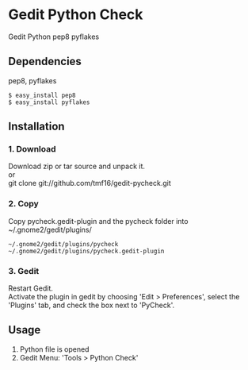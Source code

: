 Gedit Python Check
==================
Gedit Python pep8 pyflakes

Dependencies
------------
pep8, pyflakes

    $ easy_install pep8
    $ easy_install pyflakes

Installation
------------

### 1. Download
Download zip or tar source and unpack it.  
or  
git clone git://github.com/tmf16/gedit-pycheck.git  

### 2. Copy
Copy pycheck.gedit-plugin and the pycheck folder into ~/.gnome2/gedit/plugins/

    ~/.gnome2/gedit/plugins/pycheck
    ~/.gnome2/gedit/plugins/pycheck.gedit-plugin

### 3. Gedit
Restart Gedit.  
Activate the plugin in gedit by choosing 'Edit > Preferences', select the 'Plugins' tab, and check the box next to 'PyCheck'.

Usage
-----
1. Python file is opened  
2. Gedit Menu: 'Tools > Python Check'
